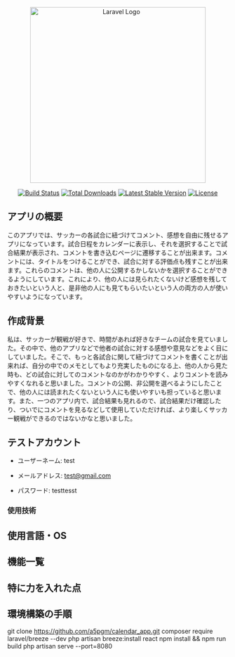 <p align="center"><a href="https://laravel.com" target="_blank"><img src="https://raw.githubusercontent.com/laravel/art/master/logo-lockup/5%20SVG/2%20CMYK/1%20Full%20Color/laravel-logolockup-cmyk-red.svg" width="400" alt="Laravel Logo"></a></p>

<p align="center">
<a href="https://travis-ci.org/laravel/framework"><img src="https://travis-ci.org/laravel/framework.svg" alt="Build Status"></a>
<a href="https://packagist.org/packages/laravel/framework"><img src="https://img.shields.io/packagist/dt/laravel/framework" alt="Total Downloads"></a>
<a href="https://packagist.org/packages/laravel/framework"><img src="https://img.shields.io/packagist/v/laravel/framework" alt="Latest Stable Version"></a>
<a href="https://packagist.org/packages/laravel/framework"><img src="https://img.shields.io/packagist/l/laravel/framework" alt="License"></a>
</p>

## アプリの概要

このアプリでは、サッカーの各試合に紐づけてコメント、感想を自由に残せるアプリになっています。試合日程をカレンダーに表示し、それを選択することで試合結果が表示され、コメントを書き込むページに遷移することが出来ます。コメントには、タイトルをつけることができ、試合に対する評価点も残すことが出来ます。これらのコメントは、他の人に公開するかしないかを選択することができるようにしています。これにより、他の人には見られたくないけど感想を残しておきたいという人と、是非他の人にも見てもらいたいという人の両方の人が使いやすいようになっています。


## 作成背景

私は、サッカーが観戦が好きで、時間があれば好きなチームの試合を見ていました。その中で、他のアプリなどで他者の試合に対する感想や意見などをよく目にしていました。そこで、もっと各試合に関して紐づけてコメントを書くことが出来れば、自分の中でのメモとしてもより充実したものになる上、他の人から見た時も、どの試合に対してのコメントなのかがわかりやすく、よりコメントを読みやすくなれると思いました。コメントの公開、非公開を選べるようにしたことで、他の人には読まれたくないという人にも使いやすいも担っていると思います。また、一つのアプリ内で、試合結果も見れるので、試合結果だけ確認したり、ついでにコメントを見るなどして使用していただければ、より楽しくサッカー観戦ができるのではないかなと思いました。

## テストアカウント
- ユーザーネーム: test
 
- メールアドレス: test@gmail.com
 
- パスワード: testtesst 

### 使用技術

## 使用言語・OS

## 機能一覧

## 特に力を入れた点

## 環境構築の手順
git clone https://github.com/a5pgm/calendar_app.git
composer require laravel/breeze --dev
php artisan breeze:install react 
npm install && npm run build
php artisan serve --port=8080

